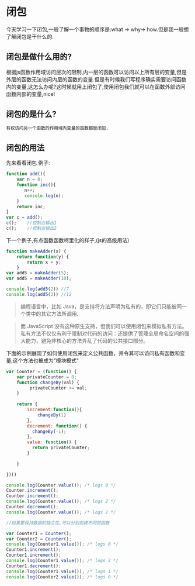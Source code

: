 # 闭包  
今天学习一下闭包,一般了解一个事物的顺序是:what -> why-> how.但是我一般想了解闭包是干什么的.  
## 闭包是做什么用的?  
根据js函数作用域访问层次的限制,内一层的函数可以访问以上所有层的变量,但是外层的函数无法访问内层的函数的变量.但是有时候我们写程序确实需要访问函数内的变量,这怎么办呢?这时候就用上闭包了,使用闭包我们就可以在函数外部访问函数内部的变量,nice!  

## 闭包的是什么?  
```html
有权访问另一个函数的作用域内变量的函数都是闭包.
```  
## 闭包的用法  

先来看看闭包 例子:  
```js
function add(){
    var n = 0;
    function inc(){
       n++; 
       console.log(n);
    }
    return inc;
}
var c = add();
c();    //控制台输出1
c();    //控制台输出2
```  
下一个例子,有点函数函数柯里化的样子,(js的高级用法)  
```js
function makeAdder(x) {
    return function(y) {
        return x + y;
    }
var add5 = makeAdder(5);
var add5 = makeAdder(10);

console.log(add5(2)) //7
console.log(add5(2)) //12
```  

> 编程语言中，比如 Java，是支持将方法声明为私有的，即它们只能被同一个类中的其它方法所调用.

> 而 JavaScript 没有这种原生支持，但我们可以使用闭包来模拟私有方法。私有方法不仅仅有利于限制对代码的访问：还提供了管理全局命名空间的强大能力，避免非核心的方法弄乱了代码的公共接口部分。

下面的示例展现了如何使用闭包来定义公共函数，并令其可以访问私有函数和变量,这个方法也被成为"模块模式"

```js
var Counter = (function() {
    var privateCounter = 0;
    function changeBy(val) {
         privateCounter += val;
    }
    
    return {
        increment:function(){
            changeBy(1)
        },
        decrement: function() {
          changeBy(-1);
        },
        value: function() {
          return privateCounter;
        }
    
    }

})()

console.log(Counter.value()); /* logs 0 */
Counter.increment();
Counter.increment();
console.log(Counter.value()); /* logs 2 */
Counter.decrement();
console.log(Counter.value()); /* logs 1 */

//如果要保持数据的独立性,可以分别创建不同的函数  

var Counter1 = Counter();
var Counter2 = Counter();
console.log(Counter1.value()); /* logs 0 */
Counter1.increment();
Counter1.increment();
console.log(Counter1.value()); /* logs 2 */
Counter1.decrement();
console.log(Counter1.value()); /* logs 1 */
console.log(Counter2.value()); /* logs 0 */
```